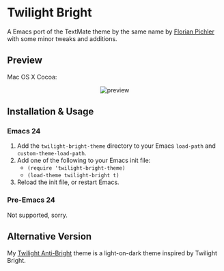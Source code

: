# Twilight Bright

A Emacs port of the TextMate theme by the same name by
[Florian Pichler][pichfl] with some minor tweaks and additions.

[pichfl]: http://einserver.de/goodies

## Preview

Mac OS X Cocoa:

<div style="text-align: center">
  <img src="https://github.com/jimeh/twilight-bright-theme.el/raw/master/preview/gui.png" alt="preview" />
</div>

## Installation & Usage

### Emacs 24

1. Add the `twilight-bright-theme` directory to your Emacs `load-path`
   and `custom-theme-load-path`.
2. Add one of the following to your Emacs init file:
    - `(require 'twilight-bright-theme)`
    - `(load-theme twilight-bright t)`
3. Reload the init file, or restart Emacs.

### Pre-Emacs 24

Not supported, sorry.

## Alternative Version

My [Twilight Anti-Bright][anti] theme is a light-on-dark theme inspired by Twilight
Bright.

[anti]: https://github.com/jimeh/twilight-anti-bright-theme
